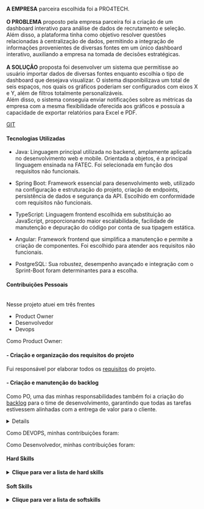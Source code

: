 **A EMPRESA** parceira escolhida foi a PRO4TECH.
<br>
<br>
**O PROBLEMA** proposto pela empresa parceira foi a criação de um dashboard interativo para análise de dados de recrutamento e seleção. Além disso, a plataforma tinha como objetivo resolver questões relacionadas à centralização de dados, permitindo a integração de informações provenientes de diversas fontes em um único dashboard interativo, auxiliando a empresa na tomada de decisões estratégicas. 
<br>
<br>
**A SOLUÇÃO** proposta foi desenvolver um sistema que permitisse ao usuário importar dados de diversas fontes enquanto escolhia o tipo de dashboard que desejava visualizar. O sistema disponibilizava um total de seis espaços, nos quais os gráficos poderiam ser configurados com eixos X e Y, além de filtros totalmente personalizáveis.
<br>
Além disso, o sistema conseguia enviar notificações sobre as métricas da empresa com a mesma flexibilidade oferecida aos gráficos e possuía a capacidade de exportar relatórios para Excel e PDF. 

[GIT](https://github.com/matheus-fiebig/portfolio-fatec/blob/main/5sem/README.md)

#### Tecnologias Utilizadas
- Java: Linguagem principal utilizada no backend, amplamente aplicada no desenvolvimento web e mobile. Orientada a objetos, é a principal linguagem ensinada na FATEC. Foi selecionada em função dos requisitos não funcionais.

- Spring Boot: Framework essencial para desenvolvimento web, utilizado na configuração e estruturação do projeto, criação de endpoints, persistência de dados e segurança da API. Escolhido em conformidade com requisitos não funcionais.

- TypeScript: Linguagem frontend escolhida em substituição ao JavaScript, proporcionando maior escalabilidade, facilidade de manutenção e depuração do código por conta de sua tipagem estática.

- Angular: Framework frontend que simplifica a manutenção e permite a criação de componentes. Foi escolhido para atender aos requisitos não funcionais.

- PostgreSQL: Sua robustez, desempenho avançado e integração com o Sprint-Boot foram determinantes para a escolha. 

#### Contribuições Pessoais
**<br>**
Nesse projeto atuei em três frentes 
- Product Owner
- Desenvolvedor 
- Devops 

Como Product Owner:
#### - Criação e organização dos requisitos do projeto
Fui responsável por elaborar todos os [requisitos](https://github.com/matheus-fiebig/portfolio-fatec/blob/main/5sem/devops/Requisitos.md) do projeto.   

#### - Criação e manutenção do backlog
Como PO, uma das minhas responsabilidades também foi a criação do [backlog](https://github.com/matheus-fiebig/portfolio-fatec/tree/main/5sem/backlog) para o time de desenvolvimento, garantindo que todas as tarefas estivessem alinhadas com a entrega de valor para o cliente.
<details> 

    Estrutura das histórias para o time

    Requisitos
    -Identificação dos requisitos impactados pelo desenvolvimento da história (funcionais e não funcionais).

    Critérios de Aceite
    -Definição das funcionalidades que a história deveria possuir e do comportamento esperado no sistema.

    BDD
    -Cenários de execução baseados em eventos, criados para tornar a história mais testável e alinhada às interações do usuário na interface.

</details>    

Como DEVOPS, minhas contribuições foram:

Como Desenvolvedor, minhas contribuições foram:

#### Hard Skills
<details>
  <summary><b>Clique para ver a lista de hard skills</b></summary>
  <br>
  <table align="center">
    <tr>
      <th width="300px">Tecnologia/Metodologia</th>
      <th width="300px">Classificação</th>
    </tr>
    <tr>TODO
      <td>HTML/CSS</td>
      <td>★★★★★★★★★★</td>
    </tr>
    <tr>TODO
      <td>Angular</td>
      <td>★★★★★★★★★☆</td>
    </tr>
    <tr>TODO
      <td>Typescript</td>
      <td>★★★★★★★★★★</td>
    </tr>
    <tr>TODO
      <td>Scrum</td>
      <td>★★★★★★☆☆☆☆</td>
    </tr>
    <tr> TODO
      <td>Devops</td>
      <td>★★★★★☆☆☆☆☆</td>
    </tr>
    <tr>
      <td>Java</td>
      <td>TODO</td>
    </tr>
    <tr>
      <td>Spring Boot</td>
      <td>TODO</td>
    </tr>
    <tr>
      <td>Devops</td>
      <td>TODO</td>
    </tr>
  </table>
</details>

#### Soft Skills
<details>
  <summary><b>Clique para ver a lista de softskills</b></summary>
  <br>
  <table align="center">
    <tr>
      <th width="300px">Tecnologia/Metodologia</th>
      <th width="300px">Classificação</th>
    </tr>
    <tr>
      <td>Comunicação</td>
      <td>TODO</td>
    </tr>
    <tr>
      <td>Trabalho em Equipe</td>
      <td>TODO</td>
    </tr>
    <tr>
      <td>Resolução de Problemas</td>
      <td>TODO☆</td>
    </tr>
    <tr>
      <td>Responsabilidade</td>
      <td>TODO</td>
    </tr>
    <tr>
      <td>Organização</td>
      <td>TODO</td>
    </tr>
  </table>
</details>
